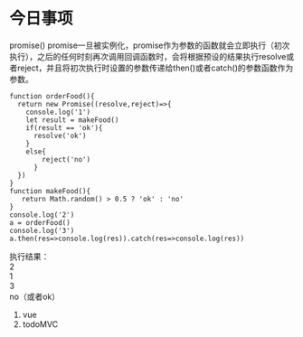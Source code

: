 # 今日事项
promise()
promise一旦被实例化，promise作为参数的函数就会立即执行（初次执行），之后的任何时刻再次调用回调函数时，会将根据预设的结果执行resolve或者reject，并且将初次执行时设置的参数传递给then()或者catch()的参数函数作为参数。


```
function orderFood(){
  return new Promise((resolve,reject)=>{
    console.log('1')
    let result = makeFood()
    if(result == 'ok'){
      resolve('ok')
    }
    else{
        reject('no')
      }
  })
}
function makeFood(){  
   return Math.random() > 0.5 ? 'ok' : 'no'  
}  
console.log('2')  
a = orderFood()
console.log('3')
a.then(res=>console.log(res)).catch(res=>console.log(res))
```
执行结果：  
2   
1  
3   
no（或者ok）
 
1. vue
2. todoMVC